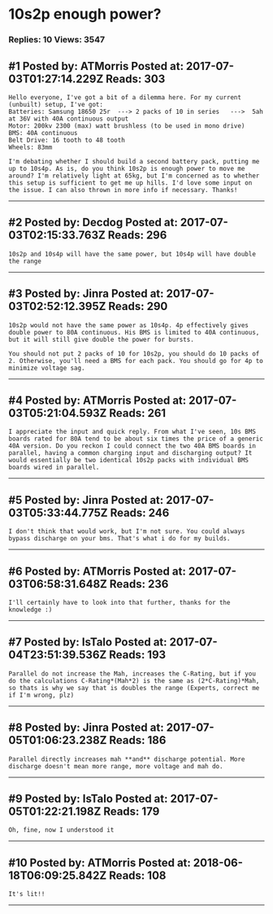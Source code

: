 # 10s2p enough power?

### Replies: 10 Views: 3547

## \#1 Posted by: ATMorris Posted at: 2017-07-03T01:27:14.229Z Reads: 303

```
Hello everyone, I've got a bit of a dilemma here. For my current (unbuilt) setup, I've got:
Batteries: Samsung 18650 25r  ---> 2 packs of 10 in series   --->  5ah at 36V with 40A continuous output
Motor: 200kv 2300 (max) watt brushless (to be used in mono drive)
BMS: 40A continuous
Belt Drive: 16 tooth to 48 tooth
Wheels: 83mm

I'm debating whether I should build a second battery pack, putting me up to 10s4p. As is, do you think 10s2p is enough power to move me around? I'm relatively light at 65kg, but I'm concerned as to whether this setup is sufficient to get me up hills. I'd love some input on the issue. I can also thrown in more info if necessary. Thanks!
```

---
## \#2 Posted by: Decdog Posted at: 2017-07-03T02:15:33.763Z Reads: 296

```
10s2p and 10s4p will have the same power, but 10s4p will have double the range
```

---
## \#3 Posted by: Jinra Posted at: 2017-07-03T02:52:12.395Z Reads: 290

```
10s2p would not have the same power as 10s4p. 4p effectively gives double power to 80A continuous. His BMS is limited to 40A continuous, but it will still give double the power for bursts.

You should not put 2 packs of 10 for 10s2p, you should do 10 packs of 2. Otherwise, you'll need a BMS for each pack. You should go for 4p to minimize voltage sag.
```

---
## \#4 Posted by: ATMorris Posted at: 2017-07-03T05:21:04.593Z Reads: 261

```
I appreciate the input and quick reply. From what I've seen, 10s BMS boards rated for 80A tend to be about six times the price of a generic 40A version. Do you reckon I could connect the two 40A BMS boards in parallel, having a common charging input and discharging output? It would essentially be two identical 10s2p packs with individual BMS boards wired in parallel.
```

---
## \#5 Posted by: Jinra Posted at: 2017-07-03T05:33:44.775Z Reads: 246

```
I don't think that would work, but I'm not sure. You could always bypass discharge on your bms. That's what i do for my builds.
```

---
## \#6 Posted by: ATMorris Posted at: 2017-07-03T06:58:31.648Z Reads: 236

```
I'll certainly have to look into that further, thanks for the knowledge :)
```

---
## \#7 Posted by: IsTalo Posted at: 2017-07-04T23:51:39.536Z Reads: 193

```
Parallel do not increase the Mah, increases the C-Rating, but if you do the calculations C-Rating*(Mah*2) is the same as (2*C-Rating)*Mah, so thats is why we say that is doubles the range (Experts, correct me if I'm wrong, plz)
```

---
## \#8 Posted by: Jinra Posted at: 2017-07-05T01:06:23.238Z Reads: 186

```
Parallel directly increases mah **and** discharge potential. More discharge doesn't mean more range, more voltage and mah do.
```

---
## \#9 Posted by: IsTalo Posted at: 2017-07-05T01:22:21.198Z Reads: 179

```
Oh, fine, now I understood it
```

---
## \#10 Posted by: ATMorris Posted at: 2018-06-18T06:09:25.842Z Reads: 108

```
It's lit!!
```

---
